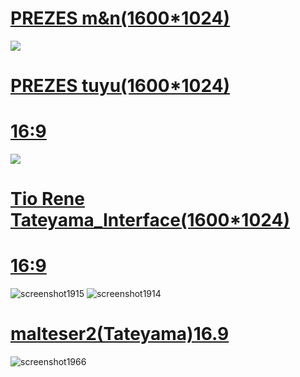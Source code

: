 # [PREZES m&n(1600*1024)](https://drive.google.com/file/d/17rz1OhKoFmrtR9tEHL3C5xy6IlOvn0XD/view?usp=drive_link)
![](https://github.com/user-attachments/assets/ced43545-d43c-4f6b-a2f2-98177c861b08)
# [PREZES tuyu(1600*1024)](https://drive.google.com/file/d/1HxK2TsYGpkPB0p9v6bGwegK1Be1V1K6G/view?usp=drive_link)
# [16:9](https://drive.google.com/file/d/1hPeguyd3SfaFYAPn6Oc06Gjg5aR9durd/view?usp=sharing)
![](https://github.com/user-attachments/assets/83740887-7e4c-433d-b346-c0412d8d56a4)
# [Tio Rene Tateyama_Interface(1600*1024)](https://drive.google.com/file/d/1wsqDRNK6tatKVWqTPh4jXLI3C_ye2GkV/view?usp=sharing)
# [16:9](https://drive.google.com/file/d/1Ny0hupgur4g6g0mGcPYmXcsi5SUlwq5t/view?usp=sharing)
![screenshot1915](https://github.com/user-attachments/assets/6aa59219-f456-4bcc-a926-07c0f9454576)
![screenshot1914](https://github.com/user-attachments/assets/dbfee61d-4e81-428e-9d2a-fd0d21aa901b)
# [malteser2(Tateyama)16.9](https://drive.google.com/file/d/1Qvqr7OMpRtYM_YA6Gh8p4gM_Zgifj8T_/view?usp=sharing)
![screenshot1966](https://github.com/user-attachments/assets/6ad05a43-09a0-4fa3-a7ee-95b62b02c4ec)
